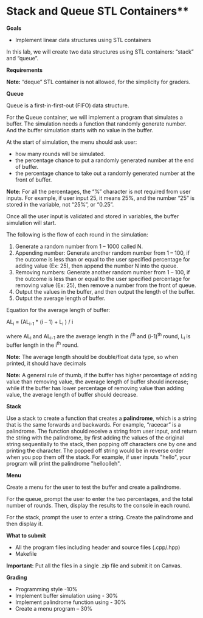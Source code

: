 # Stack and Queue STL Containers**

**Goals**

* Implement linear data structures using STL containers

In this lab, we will create two data structures using STL containers: “stack” and “queue”.

**Requirements**

**Note:** “deque” STL container is not allowed, for the simplicity for graders.

**Queue**

Queue is a first-in-first-out (FIFO) data structure.

For the Queue container, we will implement a program that simulates a buffer. The simulation needs a function that randomly generate number. And the buffer simulation starts with no value in the buffer.

At the start of simulation, the menu should ask user:

* how many rounds will be simulated.
* the percentage chance to put a randomly generated number at the end of buffer.
* the percentage chance to take out a randomly generated number at the front of buffer.

**Note:** For all the percentages, the “%” character is not required from user inputs. For example, if user input 25, it means 25%, and the number “25” is stored in the variable, not “25%”, or “0.25”.

Once all the user input is validated and stored in variables, the buffer simulation will start.

The following is the flow of each round in the simulation:

1. Generate a random number from 1 – 1000 called N.
2. Appending number: Generate another random number from 1 – 100, if the outcome is less than or equal to the user specified percentage for adding value (Ex: 25), then append the number N into the queue.
3. Removing numbers: Generate another random number from 1 – 100, if the outcome is less than or equal to the user specified percentage for removing value (Ex: 25), then remove a number from the front of queue.
4. Output the values in the buffer, and then output the length of the buffer.
5. Output the average length of buffer.

Equation for the average length of buffer:

AL<sub>i</sub> = (AL<sub>i-1</sub> * (i – 1) + L<sub>i</sub> ) / i

where AL<sub>i</sub> and AL<sub>i-1</sub> are the average length in the i<sup>th</sup> and (i-1)<sup>th</sup> round, L<sub>i</sub> is buffer length in the i<sup>th</sup> round.

**Note:** The average length should be double/float data type, so when printed, it should have decimals

**Note:** A general rule of thumb, if the buffer has higher percentage of adding value than removing value, the average length of buffer should increase; while if the buffer has lower percentage of removing value than adding value, the average length of buffer should decrease.

**Stack**

Use a stack to create a function that creates a **palindrome**, which is a string that is the same forwards and backwards. For example, “racecar” is a palindrome. The function should receive a string from user input, and return the string with the palindrome, by first adding the values of the original string sequentially to the stack, then popping off characters one by one and printing the character. The popped off string would be in reverse order when you pop them off the stack.  For example, if user inputs "hello", your program will print the palindrome "helloolleh".


**Menu**

Create a menu for the user to test the buffer and create a palindrome.

For the queue, prompt the user to enter the two percentages, and the total number of rounds. Then, display the results to the console in each round.

For the stack, prompt the user to enter a string. Create the palindrome and then display it.

**What to submit**

* All the program files including header and source files (.cpp/.hpp)
* Makefile

**Important:** Put all the files in a single .zip file and submit it on Canvas.

**Grading**

* Programming style -10%
* Implement buffer simulation using <queue> - 30%
* Implement palindrome function using <stack> - 30%
* Create a menu program – 30%
